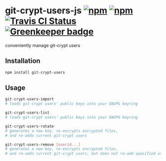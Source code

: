 # git-crypt-users-js [![npm](https://img.shields.io/npm/v/git-crypt-ls-users.svg?maxAge=2592000)](https://www.npmjs.com/package/git-crypt-ls-users) [![npm](https://img.shields.io/npm/v/git-crypt-users.svg?maxAge=2592000)](https://www.npmjs.com/package/git-crypt-users) [![Travis CI Status](https://travis-ci.org/jokeyrhyme/git-crypt-users-js.svg?branch=master)](https://travis-ci.org/jokeyrhyme/git-crypt-users-js) [![Greenkeeper badge](https://badges.greenkeeper.io/jokeyrhyme/git-crypt-users-js.svg)](https://greenkeeper.io/)

conveniently manage git-crypt users


## Installation

```sh
npm install git-crypt-users
```


## Usage

```sh
git-crypt-users-import
# loads git-crypt users' public keys into your GNUPG keyring

git-crypt-users-list
# loads git-crypt users' public keys into your GNUPG keyring

git-crypt-users-rotate
# generates a new key, re-encrypts encrypted files,
# and re-adds current git-crypt users

git-crypt-users-remove [userid...]
# generates a new key, re-encrypts encrypted files,
# and re-adds current git-crypt users, but does not re-add specified users
```
